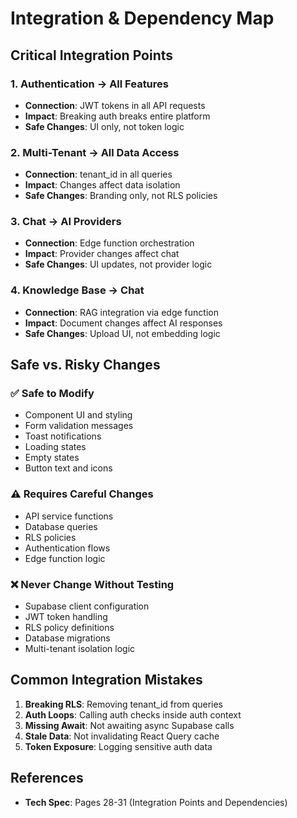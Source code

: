 # Integration & Dependency Map

## Critical Integration Points

### 1. Authentication → All Features
- **Connection**: JWT tokens in all API requests
- **Impact**: Breaking auth breaks entire platform
- **Safe Changes**: UI only, not token logic

### 2. Multi-Tenant → All Data Access
- **Connection**: tenant_id in all queries
- **Impact**: Changes affect data isolation
- **Safe Changes**: Branding only, not RLS policies

### 3. Chat → AI Providers
- **Connection**: Edge function orchestration
- **Impact**: Provider changes affect chat
- **Safe Changes**: UI updates, not provider logic

### 4. Knowledge Base → Chat
- **Connection**: RAG integration via edge function
- **Impact**: Document changes affect AI responses
- **Safe Changes**: Upload UI, not embedding logic

## Safe vs. Risky Changes

### ✅ Safe to Modify
- Component UI and styling
- Form validation messages
- Toast notifications
- Loading states
- Empty states
- Button text and icons

### ⚠️ Requires Careful Changes
- API service functions
- Database queries
- RLS policies
- Authentication flows
- Edge function logic

### ❌ Never Change Without Testing
- Supabase client configuration
- JWT token handling
- RLS policy definitions
- Database migrations
- Multi-tenant isolation logic

## Common Integration Mistakes

1. **Breaking RLS**: Removing tenant_id from queries
2. **Auth Loops**: Calling auth checks inside auth context
3. **Missing Await**: Not awaiting async Supabase calls
4. **Stale Data**: Not invalidating React Query cache
5. **Token Exposure**: Logging sensitive auth data

## References
- **Tech Spec**: Pages 28-31 (Integration Points and Dependencies)
